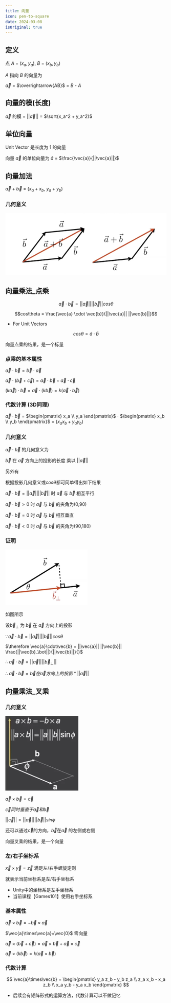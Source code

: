 ```yaml
---
title: 向量
icon: pen-to-square
date: 2024-03-08
isOriginal: true
---
```


<!-- more -->

## 定义
点 *A* = $(x_a, y_a)$, *B* = $(x_b, y_b)$

*A* 指向 *B* 的向量为

$\vec{a}$ = $\overrightarrow{AB}$ = *B* - *A*

## 向量的模(长度)

$\vec{a}$ 的模 = $||\vec{a}||$ = $\sqrt{x_a^2 + y_a^2}$

## 单位向量

Unit Vector 是长度为 1 的向量

向量 $\vec{a}$ 的单位向量为
$\hat{a}$ = $\frac{\vec{a}}{||\vec{a}||}$

## 向量加法

$\vec{a} + \vec{b}$ = $(x_a + x_b$, $y_a + y_b)$

### 几何意义
  
![示例](./vector/VectorAddition.png)

## 向量乘法_点乘

$$\vec{a} \cdot \vec{b} = ||\vec{a}|| ||\vec{b}|| cos\theta$$

$$cos\theta = \frac{\vec{a} \cdot \vec{b}}{||\vec{a}|| ||\vec{b}||}$$

- For Unit Vectors

$$cos\theta = \hat{a} \cdot \hat{b}$$

向量点乘的结果，是一个标量

### 点乘的基本属性

$\vec{a} \cdot \vec{b} = \vec{b} \cdot \vec{a}$

$\vec{a} \cdot (\vec{b} + \vec{c}) = \vec{a} \cdot \vec{b} + \vec{a} \cdot \vec{c}$

$(k\vec{a}) \cdot \vec{b} = \vec{a} \cdot (k\vec{b}) = k(\vec{a} \cdot \vec{b})$

### 代数计算 (3D同理)

$\vec{a}\cdot\vec{b}$
= $\begin{pmatrix}
    x_a \\
    y_a
\end{pmatrix}$
$\cdot$
$\begin{pmatrix}
    x_b \\
    y_b
\end{pmatrix}$
= $(x_a x_b + y_a y_b)$

### 几何意义

$\vec{a}\cdot\vec{b}$ 的几何意义为 

$\vec{b}$ 在 $\vec{a}$ 方向上的投影的长度 乘以 $||\vec{a}||$

另外有

根据投影几何意义或$cos\theta$都可简单得出如下结果

$\vec{a}\cdot\vec{b} = ||\vec{a}||||\vec{b}||$ 时 $\vec{a}$ 与 $\vec{b}$ 相互平行

$\vec{a}\cdot\vec{b} > 0$ 时 $\vec{a}$ 与 $\vec{b}$ 的夹角为(0,90)

$\vec{a}\cdot\vec{b} = 0$ 时 $\vec{a}$ 与 $\vec{b}$ 相互垂直

$\vec{a}\cdot\vec{b} < 0$ 时 $\vec{a}$ 与 $\vec{b}$ 的夹角为(90,180)

### 证明

![示例](./vector/BOnToAProjection.png)

如图所示

设$\vec{b}_\bot$ 为 $\vec{b}$ 在 $\vec{a}$ 方向上的投影

$\because \vec{a}\cdot\vec{b} = ||\vec{a}|| ||\vec{b}|| cos\theta$

$\therefore \vec{a}\cdot\vec{b} = ||\vec{a}|| ||\vec{b}|| \frac{||\vec{b}_\bot||}{||\vec{b}||}{}$

$\therefore \vec{a}\cdot\vec{b} = ||\vec{a}|| ||\vec{b}_\bot||$

$\therefore \vec{a}\cdot\vec{b} = \vec{b} 在 \vec{a} 方向上的投影 * ||\vec{a}||$

## 向量乘法_叉乘

### 几何意义

![示例](./vector/CrossProduct.png)

$\vec{a}\times\vec{b}=\vec{c}$

$\vec{c}同时垂直于\vec{a}和\vec{b}$

$||\vec{c}|| = ||\vec{a}|| ||\vec{b}|| sin\phi$

还可以通过$\vec{c}$的方向，$\vec{b}$在$\vec{a}$ 的左侧或右侧

向量叉乘的结果，是一个向量

### 左/右手坐标系

$\vec{x}\times\vec{y}=\vec{z}$
满足左/右手螺旋定则

就表示当前坐标系是左/右手坐标系
- Unity中的坐标系是左手坐标系
- 当前课程【Games101】使用右手坐标系

### 基本属性

$\vec{a}\times\vec{b} = -\vec{b}\times\vec{a}$

$\vec{a}\times\vec{a}=\vec{0}$ 零向量

$\vec{a}\times(\vec{b}+\vec{c})=\vec{a}\times\vec{b}+\vec{a}\times\vec{c}$

$\vec{a}\times(k\vec{b})=k(\vec{a}\times\vec{b})$

### 代数计算

$$
\vec{a}\times\vec{b} = 
\begin{pmatrix}
    y_a z_b - y_b z_a \\ 
    z_a x_b - x_a z_b \\ 
    x_a y_b - y_a x_b
\end{pmatrix}
$$
- 后续会有矩阵形式的运算方法，代数计算可以不做记忆